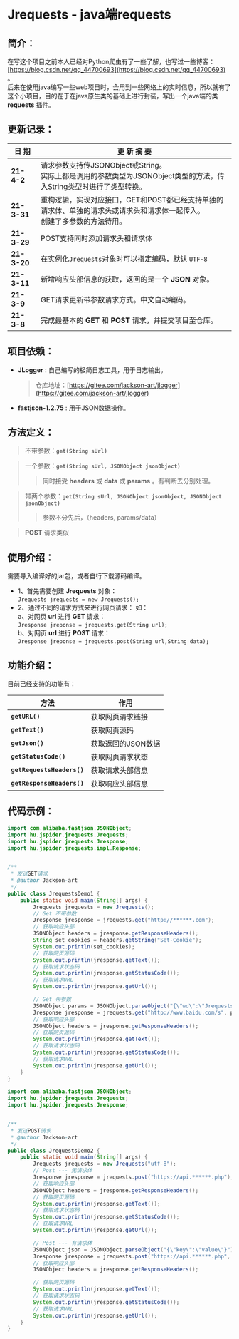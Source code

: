 # Jrequests - java端requests

## 简介：

在写这个项目之前本人已经对Python爬虫有了一些了解，也写过一些博客：[https://blog.csdn.net/qq_44700693](https://blog.csdn.net/qq_44700693) 。 <br>
后来在使用java编写一些web项目时，会用到一些网络上的实时信息，所以就有了这个小项目，目的在于在java原生类的基础上进行封装，写出一个java端的类 **requests** 插件。

## 更新记录：

| 日 期 | 更 新 摘 要 |
| ------ | ------ |
| **21-4-2** | 请求参数支持传JSONObject或String。<br>实际上都是调用的参数类型为JSONObject类型的方法，传入String类型时进行了类型转换。|
| **21-3-31** | 重构逻辑，实现对应接口，GET和POST都已经支持单独的请求体、单独的请求头或请求头和请求体一起传入。<br>创建了多参数的方法待用。|
| **21-3-29** | POST支持同时添加请求头和请求体 |
| **21-3-20** | 在实例化`Jrequests`对象时可以指定编码，默认 `UTF-8` |
| **21-3-11** | 新增响应头部信息的获取，返回的是一个 **JSON** 对象。 |
| **21-3-9** | GET请求更新带参数请求方式。中文自动编码。 |
| **21-3-8** | 完成最基本的 **GET** 和 **POST** 请求，并提交项目至仓库。|

## 项目依赖：

* **JLogger** : 自己编写的极简日志工具，用于日志输出。
  > 仓库地址：[https://gitee.com/jackson-art/jlogger](https://gitee.com/jackson-art/jlogger)
* **fastjson-1.2.75** : 用于JSON数据操作。

## 方法定义：

> 不带参数：**`get(String sUrl)`** <br>

> 一个参数：**`get(String sUrl, JSONObject jsonObject)`**<br>
>> 同时接受 **headers** 或 **data** 或 **params** 。有判断去分别处理。<br>

> 带两个参数：**`get(String sUrl, JSONObject jsonObject, JSONObject jsonObject)`**
>> 参数不分先后，（headers, params/data）

> **POST** 请求类似

## 使用介绍：

需要导入编译好的jar包，或者自行下载源码编译。

* 1、首先需要创建 **Jrequests** 对象：<br>
  `Jrequests jrequests = new Jrequests();`<br>
* 2、通过不同的请求方式来进行网页请求： 如：<br>
  a、对网页 **url** 进行 **GET** 请求：<br>
  `Jresponse jreponse = jrequests.get(String url);`<br>
  b、对网页 **url** 进行 **POST** 请求：<br>
  `Jresponse jreponse = jrequests.post(String url,String data);`

## 功能介绍：

目前已经支持的功能有：

| 方法 | 作用 | 
| --- | --- |
| **`getURL()`** | 获取网页请求链接|
| **`getText()`** | 获取网页源码 |
| **`getJson()`** | 获取返回的JSON数据 |
| **`getStatusCode()`** | 获取网页请求状态 |
| **`getRequestsHeaders()`** | 获取请求头部信息 |
| **`getResponseHeaders()`** | 获取响应头部信息 |

## 代码示例：

```java
import com.alibaba.fastjson.JSONObject;
import hu.jspider.jrequests.Jrequests;
import hu.jspider.jrequests.Jresponse;
import hu.jspider.jrequests.impl.Response;


/**
 * 发送GET请求
 * @author Jackson-art
 */
public class JrequestsDemo1 {
    public static void main(String[] args) {
        Jrequests jrequests = new Jrequests();
        // Get 不带参数
        Jresponse jresponse = jrequests.get("http://******.com");
        // 获取响应头部
        JSONObject headers = jresponse.getResponseHeaders();
        String set_cookies = headers.getString("Set-Cookie");
        System.out.println(set_cookies);
        // 获取网页源码
        System.out.println(jresponse.getText());
        // 获取请求状态码
        System.out.println(jresponse.getStatusCode());
        // 获取请求URL
        System.out.println(jresponse.getUrl());

        // Get 带参数
        JSONObject params = JSONObject.parseObject("{\"wd\":\"Jrequests site:gitee.com\"}");
        Jresponse jresponse = jrequests.get("http://www.baidu.com/s", params);
        // 获取响应头部
        JSONObject headers = jresponse.getResponseHeaders();
        // 获取网页源码
        System.out.println(jresponse.getText());
        // 获取请求状态码
        System.out.println(jresponse.getStatusCode());
        // 获取请求URL
        System.out.println(jresponse.getUrl());
    }
}
```

```java
import com.alibaba.fastjson.JSONObject;
import hu.jspider.jrequests.Jrequests;
import hu.jspider.jrequests.Jresponse;


/**
 * 发送POST请求 
 * @author Jackson-art
 */
public class JrequestsDemo2 {
    public static void main(String[] args) {
        Jrequests jrequests = new Jrequests("utf-8");
        // Post --- 无请求体
        Jresponse jresponse = jrequests.post("https://api.******.php");
        // 获取响应头部
        JSONObject headers = jresponse.getResponseHeaders();
        // 获取网页源码
        System.out.println(jresponse.getText());
        // 获取请求状态码
        System.out.println(jresponse.getStatusCode());
        // 获取请求URL
        System.out.println(jresponse.getUrl());

        // Post --- 有请求体
        JSONObject json = JSONObject.parseObject("{\"key\":\"value\"}");
        Jresponse jresponse = jrequests.post("https://api.******.php", json);
        // 获取响应头部
        JSONObject headers = jresponse.getResponseHeaders();

        // 获取网页源码
        System.out.println(jresponse.getText());
        // 获取请求状态码
        System.out.println(jresponse.getStatusCode());
        // 获取请求URL
        System.out.println(jresponse.getUrl());
    }
}
```